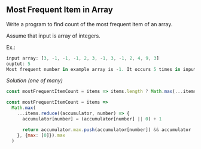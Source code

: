 ## Most Frequent Item in Array

Write a program to find count of the most frequent item of an array.

Assume that input is array of integers.

Ex.:
```javascript
input array: [3, -1, -1, -1, 2, 3, -1, 3, -1, 2, 4, 9, 3]
ouptut: 5
Most frequent number in example array is -1. It occurs 5 times in input array.
```

*Solution (one of many)*

```javascript
const mostFrequentItemCount = items => items.length ? Math.max(...items.map(x => items.filter(y => y == x).length)) : 0

const mostFrequentItemCount = items =>
  Math.max(
    ...items.reduce((accumulator, number) => {
      accumulator[number] = (accumulator[number] || 0) + 1

      return accumulator.max.push(accumulator[number]) && accumulator
    }, {max: [0]}).max
  )
```
